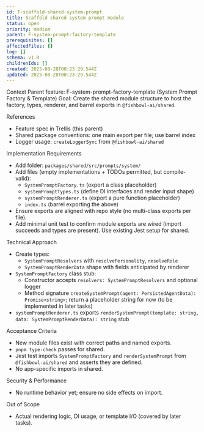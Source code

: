 ```yaml
---
id: T-scaffold-shared-system-prompt
title: Scaffold shared system prompt module
status: open
priority: medium
parent: F-system-prompt-factory-template
prerequisites: []
affectedFiles: {}
log: []
schema: v1.0
childrenIds: []
created: 2025-08-28T00:23:29.544Z
updated: 2025-08-28T00:23:29.544Z
---
```


Context
Parent feature: F-system-prompt-factory-template (System Prompt Factory & Template)
Goal: Create the shared module structure to host the factory, types, renderer, and barrel exports in `@fishbowl-ai/shared`.

References

- Feature spec in Trellis (this parent)
- Shared package conventions: one main export per file; use barrel index
- Logger usage: `createLoggerSync` from `@fishbowl-ai/shared`

Implementation Requirements

- Add folder: `packages/shared/src/prompts/system/`
- Add files (empty implementations + TODOs permitted, but compile-valid):
  - `SystemPromptFactory.ts` (export a class placeholder)
  - `systemPromptTypes.ts` (define DI interfaces and render input shape)
  - `systemPromptRenderer.ts` (export a pure function placeholder)
  - `index.ts` (barrel exporting the above)
- Ensure exports are aligned with repo style (no multi-class exports per file).
- Add minimal unit test to confirm module exports are wired (import succeeds and types are present). Use existing Jest setup for shared.

Technical Approach

- Create types:
  - `SystemPromptResolvers` with `resolvePersonality`, `resolveRole`
  - `SystemPromptRenderData` shape with fields anticipated by renderer
- `SystemPromptFactory` class stub:
  - Constructor accepts `resolvers: SystemPromptResolvers` and optional logger
  - Method signature `createSystemPrompt(agent: PersistedAgentData): Promise<string>`; return a placeholder string for now (to be implemented in later tasks)
- `systemPromptRenderer.ts` exports `renderSystemPrompt(template: string, data: SystemPromptRenderData): string` stub

Acceptance Criteria

- New module files exist with correct paths and named exports.
- `pnpm type-check` passes for shared.
- Jest test imports `SystemPromptFactory` and `renderSystemPrompt` from `@fishbowl-ai/shared` and asserts they are defined.
- No app-specific imports in shared.

Security & Performance

- No runtime behavior yet; ensure no side effects on import.

Out of Scope

- Actual rendering logic, DI usage, or template I/O (covered by later tasks).
